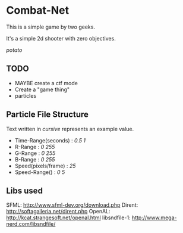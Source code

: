 Combat-Net
==========

This is a simple game by two geeks.

It's a simple 2d shooter with zero objectives. 

*potato*

TODO
----
* MAYBE create a ctf mode
* Create a "game thing"
* particles

Particle File Structure
-----------------------

Text written in *cursive* represents an example value.

* Time-Range(seconds) : *0.5 1*
* R-Range : *0 255*
* G-Range : *0 255*
* B-Range : *0 255*
* Speed(pixels/frame) : *25*
* Speed-Range() : *0 5*

Libs used
---------

SFML: http://www.sfml-dev.org/download.php
Dirent: http://softagalleria.net/dirent.php
OpenAL: http://kcat.strangesoft.net/openal.html
libsndfile-1: http://www.mega-nerd.com/libsndfile/